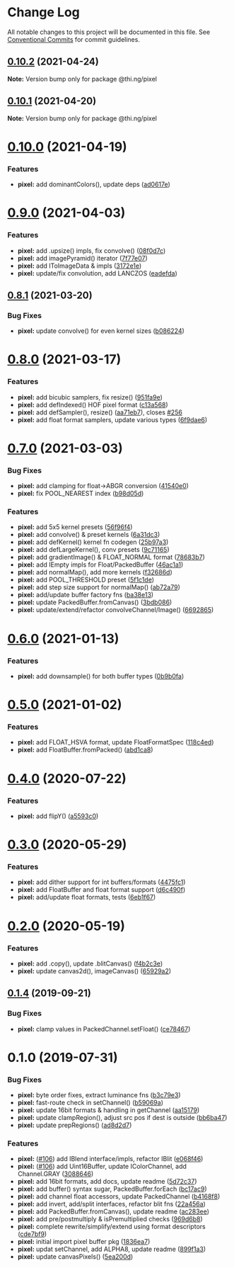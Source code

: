 # Change Log

All notable changes to this project will be documented in this file.
See [Conventional Commits](https://conventionalcommits.org) for commit guidelines.

## [0.10.2](https://github.com/thi-ng/umbrella/compare/@thi.ng/pixel@0.10.1...@thi.ng/pixel@0.10.2) (2021-04-24)

**Note:** Version bump only for package @thi.ng/pixel





## [0.10.1](https://github.com/thi-ng/umbrella/compare/@thi.ng/pixel@0.10.0...@thi.ng/pixel@0.10.1) (2021-04-20)

**Note:** Version bump only for package @thi.ng/pixel





# [0.10.0](https://github.com/thi-ng/umbrella/compare/@thi.ng/pixel@0.9.0...@thi.ng/pixel@0.10.0) (2021-04-19)


### Features

* **pixel:** add dominantColors(), update deps ([ad0617e](https://github.com/thi-ng/umbrella/commit/ad0617e6ed3077d8d0c1549416afc27df261edc9))





# [0.9.0](https://github.com/thi-ng/umbrella/compare/@thi.ng/pixel@0.8.1...@thi.ng/pixel@0.9.0) (2021-04-03)


### Features

* **pixel:** add .upsize() impls, fix convolve() ([08f0d7c](https://github.com/thi-ng/umbrella/commit/08f0d7c200fa03bc4fb017d3dbc9237581af19ee))
* **pixel:** add imagePyramid() iterator ([7f77e07](https://github.com/thi-ng/umbrella/commit/7f77e07089eca68b5825715c3709312d4374c37a))
* **pixel:** add IToImageData & impls ([3172e1e](https://github.com/thi-ng/umbrella/commit/3172e1eb8582901bddf12281e65df618e4d4f476))
* **pixel:** update/fix convolution, add LANCZOS ([eadefda](https://github.com/thi-ng/umbrella/commit/eadefda5f119ee8453edb3df3109ebcba692b429))





## [0.8.1](https://github.com/thi-ng/umbrella/compare/@thi.ng/pixel@0.8.0...@thi.ng/pixel@0.8.1) (2021-03-20)


### Bug Fixes

* **pixel:** update convolve() for even kernel sizes ([b086224](https://github.com/thi-ng/umbrella/commit/b086224a51c0dd23b4cae1d158c1e1236328d445))





# [0.8.0](https://github.com/thi-ng/umbrella/compare/@thi.ng/pixel@0.7.4...@thi.ng/pixel@0.8.0) (2021-03-17)


### Features

* **pixel:** add bicubic samplers, fix resize() ([951fa9e](https://github.com/thi-ng/umbrella/commit/951fa9e1263db6f165dcaee3c951c09b43e42fef))
* **pixel:** add defIndexed() HOF pixel format ([c13a568](https://github.com/thi-ng/umbrella/commit/c13a5687fac6d08c14d80f380b5c664422b18a3e))
* **pixel:** add defSampler(), resize() ([aa71eb7](https://github.com/thi-ng/umbrella/commit/aa71eb7a2ccf02fa543c68308371143882ae5e5f)), closes [#256](https://github.com/thi-ng/umbrella/issues/256)
* **pixel:** add float format samplers, update various types ([6f9dae6](https://github.com/thi-ng/umbrella/commit/6f9dae6010118e491ed161fa4a5bd40ec4719ad4))





# [0.7.0](https://github.com/thi-ng/umbrella/compare/@thi.ng/pixel@0.6.1...@thi.ng/pixel@0.7.0) (2021-03-03)


### Bug Fixes

* **pixel:** add clamping for float->ABGR conversion ([41540e0](https://github.com/thi-ng/umbrella/commit/41540e085b2261208e44e6f25b327e3371eae2df))
* **pixel:** fix POOL_NEAREST index ([b98d05d](https://github.com/thi-ng/umbrella/commit/b98d05d7827d98d3971bdbcd562735b96fa9b7ec))


### Features

* **pixel:** add 5x5 kernel presets ([56f96f4](https://github.com/thi-ng/umbrella/commit/56f96f4842e6a57087a565a8e5ce82e590da7d66))
* **pixel:** add convolve() & preset kernels ([6a31dc3](https://github.com/thi-ng/umbrella/commit/6a31dc38f3f0ae48853d899420d0fbebcc6b8678))
* **pixel:** add defKernel() kernel fn codegen ([25b97a3](https://github.com/thi-ng/umbrella/commit/25b97a341fa54ee8a82e3083fcb85a8061db8b1f))
* **pixel:** add defLargeKernel(), conv presets ([9c71165](https://github.com/thi-ng/umbrella/commit/9c71165adb71103fa88a5486987f270fecd2f439))
* **pixel:** add gradientImage() & FLOAT_NORMAL format ([78683b7](https://github.com/thi-ng/umbrella/commit/78683b701418bf184b2a1327cfd5e50397d687e0))
* **pixel:** add IEmpty impls for Float/PackedBuffer ([46ac1a1](https://github.com/thi-ng/umbrella/commit/46ac1a1906b256eefab0934efea300c67db7ea28))
* **pixel:** add normalMap(), add more kernels ([f32686d](https://github.com/thi-ng/umbrella/commit/f32686d463ffcb49b37e9b1b811ff5de06b58fed))
* **pixel:** add POOL_THRESHOLD preset ([5f1c1de](https://github.com/thi-ng/umbrella/commit/5f1c1dea87251f8a584cbe94d83784e7e4cc31a5))
* **pixel:** add step size support for normalMap() ([ab72a79](https://github.com/thi-ng/umbrella/commit/ab72a79532baab3f07f53419cb5970e90e97e0dd))
* **pixel:** add/update buffer factory fns ([ba38e13](https://github.com/thi-ng/umbrella/commit/ba38e137c6913d048bb4d678137241ee179d160c))
* **pixel:** update PackedBuffer.fromCanvas() ([3bdb086](https://github.com/thi-ng/umbrella/commit/3bdb0860bcd35a0475e83ebe948847f1ecd42db6))
* **pixel:** update/extend/refactor convolveChannel/Image() ([6692865](https://github.com/thi-ng/umbrella/commit/6692865d5facb75bf667056afa9cfee93ade2da6))





# [0.6.0](https://github.com/thi-ng/umbrella/compare/@thi.ng/pixel@0.5.1...@thi.ng/pixel@0.6.0) (2021-01-13)


### Features

* **pixel:** add downsample() for both buffer types ([0b9b0fa](https://github.com/thi-ng/umbrella/commit/0b9b0fad5ce7edcfaf50be767a73f8cc3fe7ebfe))





# [0.5.0](https://github.com/thi-ng/umbrella/compare/@thi.ng/pixel@0.4.10...@thi.ng/pixel@0.5.0) (2021-01-02)


### Features

* **pixel:** add FLOAT_HSVA format, update FloatFormatSpec ([118c4ed](https://github.com/thi-ng/umbrella/commit/118c4edbacd75249262f26962153f614148cedec))
* **pixel:** add FloatBuffer.fromPacked() ([abd1ca8](https://github.com/thi-ng/umbrella/commit/abd1ca80d455999dd8c3af87d24b4f1905d7806d))





# [0.4.0](https://github.com/thi-ng/umbrella/compare/@thi.ng/pixel@0.3.6...@thi.ng/pixel@0.4.0) (2020-07-22)


### Features

* **pixel:** add flipY() ([a5593c0](https://github.com/thi-ng/umbrella/commit/a5593c06a6ae61eccb9ecbaa4b3828ce0b29fbc0))





# [0.3.0](https://github.com/thi-ng/umbrella/compare/@thi.ng/pixel@0.2.0...@thi.ng/pixel@0.3.0) (2020-05-29)


### Features

* **pixel:** add dither support for int buffers/formats ([4475fc1](https://github.com/thi-ng/umbrella/commit/4475fc14c65029e88a7216519350527fa3d2c3dc))
* **pixel:** add FloatBuffer and float format support ([d6c490f](https://github.com/thi-ng/umbrella/commit/d6c490fb22b3d43f188f85662bb431f59daa7f32))
* **pixel:** add/update float formats, tests ([6eb1f67](https://github.com/thi-ng/umbrella/commit/6eb1f671858c234e53f231ad8af0f07f2a423d96))





# [0.2.0](https://github.com/thi-ng/umbrella/compare/@thi.ng/pixel@0.1.20...@thi.ng/pixel@0.2.0) (2020-05-19)


### Features

* **pixel:** add .copy(), update .blitCanvas() ([f4b2c3e](https://github.com/thi-ng/umbrella/commit/f4b2c3e374b45bd26396e436f3e71e9d3afbc131))
* **pixel:** update canvas2d(), imageCanvas() ([65929a2](https://github.com/thi-ng/umbrella/commit/65929a2ee6be9915e14bf69389520739073af5ee))





## [0.1.4](https://github.com/thi-ng/umbrella/compare/@thi.ng/pixel@0.1.3...@thi.ng/pixel@0.1.4) (2019-09-21)

### Bug Fixes

* **pixel:** clamp values in PackedChannel.setFloat() ([ce78467](https://github.com/thi-ng/umbrella/commit/ce78467))

# 0.1.0 (2019-07-31)

### Bug Fixes

* **pixel:** byte order fixes, extract luminance fns ([b3c79e3](https://github.com/thi-ng/umbrella/commit/b3c79e3))
* **pixel:** fast-route check in setChannel() ([b59069a](https://github.com/thi-ng/umbrella/commit/b59069a))
* **pixel:** update 16bit formats & handling in getChannel ([aa15179](https://github.com/thi-ng/umbrella/commit/aa15179))
* **pixel:** update clampRegion(), adjust src pos if dest is outside ([bb6ba47](https://github.com/thi-ng/umbrella/commit/bb6ba47))
* **pixel:** update prepRegions() ([ad8d2d7](https://github.com/thi-ng/umbrella/commit/ad8d2d7))

### Features

* **pixel:** ([#106](https://github.com/thi-ng/umbrella/issues/106)) add IBlend interface/impls, refactor IBlit ([e068f46](https://github.com/thi-ng/umbrella/commit/e068f46))
* **pixel:** ([#106](https://github.com/thi-ng/umbrella/issues/106)) add Uint16Buffer, update IColorChannel, add Channel.GRAY ([3088646](https://github.com/thi-ng/umbrella/commit/3088646))
* **pixel:** add 16bit formats, add docs, update readme ([5d72c37](https://github.com/thi-ng/umbrella/commit/5d72c37))
* **pixel:** add buffer() syntax sugar, PackedBuffer.forEach ([bc17ac9](https://github.com/thi-ng/umbrella/commit/bc17ac9))
* **pixel:** add channel float accessors, update PackedChannel ([b4168f8](https://github.com/thi-ng/umbrella/commit/b4168f8))
* **pixel:** add invert, add/split interfaces, refactor blit fns ([22a456a](https://github.com/thi-ng/umbrella/commit/22a456a))
* **pixel:** add PackedBuffer.fromCanvas(), update readme ([ac283ee](https://github.com/thi-ng/umbrella/commit/ac283ee))
* **pixel:** add pre/postmultiply & isPremultiplied checks ([969d6b8](https://github.com/thi-ng/umbrella/commit/969d6b8))
* **pixel:** complete rewrite/simplify/extend using format descriptors ([cde7bf9](https://github.com/thi-ng/umbrella/commit/cde7bf9))
* **pixel:** initial import pixel buffer pkg ([1836ea7](https://github.com/thi-ng/umbrella/commit/1836ea7))
* **pixel:** updat setChannel, add ALPHA8, update readme ([899f1a3](https://github.com/thi-ng/umbrella/commit/899f1a3))
* **pixel:** update canvasPixels() ([5ea200d](https://github.com/thi-ng/umbrella/commit/5ea200d))
